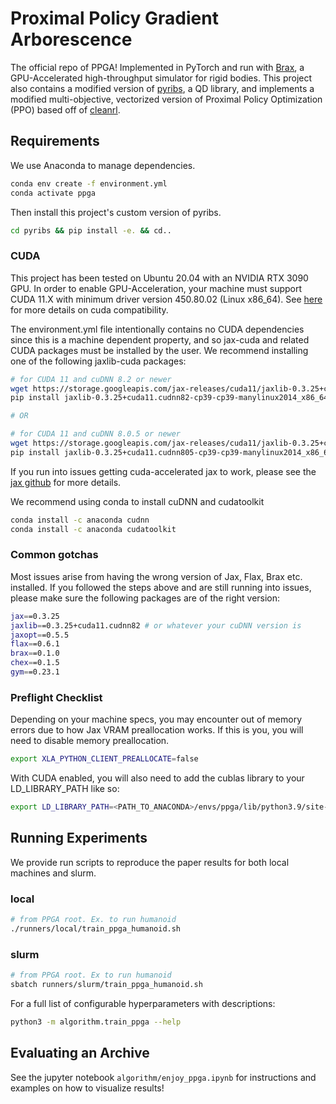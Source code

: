 # Proximal Policy Gradient Arborescence 
The official repo of PPGA! Implemented in PyTorch and run with [Brax](https://github.com/google/brax), a GPU-Accelerated
high-throughput simulator for rigid bodies. This project also contains a modified version of [pyribs](https://github.com/icaros-usc/pyribs),
a QD library, and implements a modified multi-objective, vectorized version of Proximal Policy Optimization (PPO) based off
of [cleanrl](https://github.com/vwxyzjn/cleanrl).

## Requirements
We use Anaconda to manage dependencies. 
```bash
conda env create -f environment.yml
conda activate ppga  
```
Then install this project's custom version of pyribs.
```bash
cd pyribs && pip install -e. && cd..
```
### CUDA 
This project has been tested on Ubuntu 20.04 with an NVIDIA RTX 3090 GPU. In order to enable GPU-Acceleration, your machine must support 
CUDA 11.X with minimum driver version 450.80.02 (Linux x86_64). See [here](https://docs.nvidia.com/deploy/cuda-compatibility/)
for more details on cuda compatibility. 

The environment.yml file intentionally contains no CUDA dependencies since this is a machine dependent property, and so 
jax-cuda and related CUDA packages must be installed by the user. We recommend installing one of the following jaxlib-cuda packages:
```bash
# for CUDA 11 and cuDNN 8.2 or newer
wget https://storage.googleapis.com/jax-releases/cuda11/jaxlib-0.3.25+cuda11.cudnn82-cp39-cp39-manylinux2014_x86_64.whl
pip install jaxlib-0.3.25+cuda11.cudnn82-cp39-cp39-manylinux2014_x86_64.whl

# OR 

# for CUDA 11 and cuDNN 8.0.5 or newer 
wget https://storage.googleapis.com/jax-releases/cuda11/jaxlib-0.3.25+cuda11.cudnn805-cp39-cp39-manylinux2014_x86_64.whl
pip install jaxlib-0.3.25+cuda11.cudnn805-cp39-cp39-manylinux2014_x86_64.whl
```

If you run into issues getting cuda-accelerated jax to work, please see the [jax github](https://github.com/google/jax) for more details.

We recommend using conda to install cuDNN and cudatoolkit
```bash
conda install -c anaconda cudnn
conda install -c anaconda cudatoolkit 
```

### Common gotchas 
Most issues arise from having the wrong version of Jax, Flax, Brax etc. installed. If you followed the steps above and are still 
running into issues, please make sure the following packages are of the right version: 
```bash
jax==0.3.25
jaxlib==0.3.25+cuda11.cudnn82 # or whatever your cuDNN version is 
jaxopt==0.5.5
flax==0.6.1
brax==0.1.0
chex==0.1.5
gym==0.23.1
```

### Preflight Checklist 
Depending on your machine specs, you may encounter out of memory errors due to how Jax VRAM preallocation works.
If this is you, you will need to disable memory preallocation. 
```bash
export XLA_PYTHON_CLIENT_PREALLOCATE=false
```
With CUDA enabled, you will also need to add the cublas library to your LD_LIBRARY_PATH like so:
```bash
export LD_LIBRARY_PATH=<PATH_TO_ANACONDA>/envs/ppga/lib/python3.9/site-packages/nvidia/cublas/lib/:$LD_LIBRARY_PATH
```

## Running Experiments
We provide run scripts to reproduce the paper results for both local machines and slurm. 

### local
```bash
# from PPGA root. Ex. to run humanoid
./runners/local/train_ppga_humanoid.sh 
```

### slurm 
```bash
# from PPGA root. Ex to run humanoid 
sbatch runners/slurm/train_ppga_humanoid.sh 
```

For a full list of configurable hyperparameters with descriptions: 
```bash
python3 -m algorithm.train_ppga --help 
```

## Evaluating an Archive 
See the jupyter notebook `algorithm/enjoy_ppga.ipynb` for instructions and examples on how to visualize results! 

